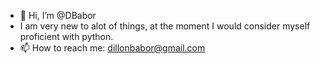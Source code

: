 - 👋 Hi, I’m @DBabor
- I am very new to alot of things, at the moment I would consider myself proficient with python.
- 📫 How to reach me: dillonbabor@gmail.com

<!---
DBabor/DBabor is a ✨ special ✨ repository because its `README.md` (this file) appears on your GitHub profile.
You can click the Preview link to take a look at your changes.
--->

